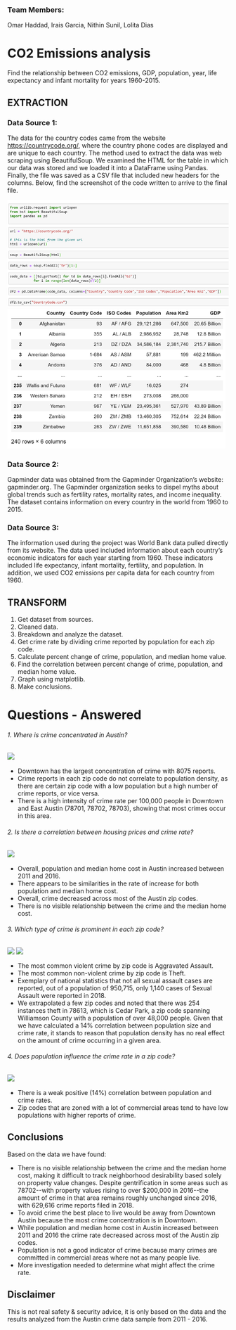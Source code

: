 ### Team Members: 

Omar Haddad, Irais Garcia, Nithin Sunil, Lolita Dias

# CO2 Emissions analysis 
Find the relationship between CO2 emissions, GDP, population, year, life expectancy and infant mortality for years
1960-2015.

## EXTRACTION


### Data Source 1: 
The data for the country codes came from the website https://countrycode.org/, where the country phone codes are displayed and are unique to each country. The method used to extract the data was web scraping using BeautifulSoup. We examined the HTML for the table in which our data was stored and we loaded it into a DataFrame using Pandas. Finally, the file was saved as a CSV file that included new headers for the columns.
Below, find the screenshot of the code written to arrive to the final file.

<img src= "Images/Picture1.png">
<img src= "Images/Picture2.png">


### Data Source 2:
Gapminder data was obtained from the Gapminder Organization’s website: gapminder.org. The Gapminder organization seeks to dispel myths about global trends such as fertility rates, mortality rates, and income inequality. The dataset contains information on every country in the world from 1960 to 2015.

### Data Source 3: 
The information used during the project was World Bank data pulled directly from its website. The data used included information about each country’s economic indicators for each year starting from 1960. These indicators included life expectancy, infant mortality, fertility, and population. In addition, we used CO2 emissions per capita data for each country from 1960.

## TRANSFORM

1. Get dataset from sources.
2. Cleaned data.
3. Breakdown and analyze the dataset.
4. Get crime rate by dividing crime reported by population for each zip code.
5. Calculate percent change of crime, population, and median home value.
6. Find the correlation between percent change of crime, population, and median home value.
7. Graph using matplotlib.
8. Make conclusions.


# Questions - Answered

###### 1. Where is crime concentrated in Austin? 

<img src="/ashley_patterson/crime_heatmap.png">

* Downtown has the largest concentration of crime with 8075 reports.
* Crime reports in each zip code do not correlate to population density, as there are certain zip code with a low population but a high number of crime reports, or vice versa.
* There is a high intensity of crime rate per 100,000 people in Downtown and East Austin (78701, 78702, 78703), showing that most crimes occur in this area.

###### 2. Is there a correlation between housing prices and crime rate? 

<img src="/ashley_patterson/popcrimecostpercentchangeBAR.png">

* Overall, population and median home cost in Austin increased between 2011 and 2016.
* There appears to be similarities in the rate of increase for both population and median home cost.
* Overall, crime decreased across most of the Austin zip codes.
* There is no visible relationship between the crime and the median home cost.

###### 3. Which type of crime is prominent in each zip code? 

<img src="/ashley_patterson/nonviolent_crimes.png">
<img src="/ashley_patterson/violent_crimes.png">

* The most common violent crime by zip code is Aggravated Assault.
* The most common non-violent crime by zip code is Theft.
* Exemplary of national statistics that not all sexual assault cases are reported, out of a population of 950,715, only 1,140 cases of Sexual Assault were reported in 2018.
* We extrapolated a few zip codes and noted that there was 254 instances theft in 78613, which is Cedar Park, a zip code spanning Williamson County with a population of over 48,000 people. Given that we have calculated a 14% correlation between population size and crime rate, it stands to reason that population density has no real effect on the amount of crime occurring in a given area. 

###### 4. Does population influence the crime rate in a zip code?

<img src="/robert_mcalmon/crime_rate_and_population.png">

* There is a weak positive (14%) correlation between population and crime rates. 
* Zip codes that are zoned with a lot of commercial areas tend to have low populations with higher reports of crime. 

## Conclusions

Based on the data we have found: 
* There is no visible relationship between the crime and the median home cost, making it difficult to track neighborhood desirability based solely on property value changes. Despite gentrification in some areas such as  78702--with property values rising to over $200,000 in 2016--the amount of crime in that area remains roughly unchanged since 2016, with 629,616 crime reports filed in 2018.
* To avoid crime the best place to live would be away from Downtown Austin because the most crime concentration is in Downtown.
* While population and median home cost in Austin increased between 2011 and 2016 the crime rate decreased across most of the Austin zip codes.
* Population is not a good indicator of crime because many crimes are committed in commercial areas where not as many people live. 
* More investigation needed to determine what might affect the crime rate.

## Disclaimer 
This is not real safety & security advice, it is only based on the data and the results analyzed from the Austin crime data sample from 2011 - 2016.
